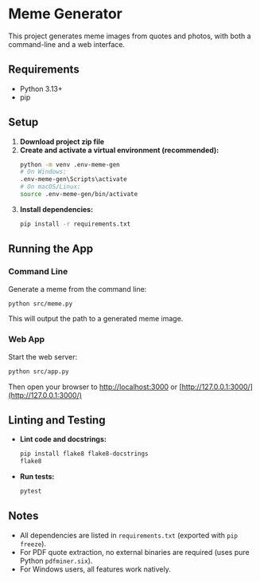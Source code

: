 # Meme Generator

This project generates meme images from quotes and photos, with both a command-line and a web interface.

## Requirements
- Python 3.13+
- pip

## Setup
1. **Download project zip file**
2. **Create and activate a virtual environment (recommended):**
   ```sh
   python -m venv .env-meme-gen
   # On Windows:
   .env-meme-gen\Scripts\activate
   # On macOS/Linux:
   source .env-meme-gen/bin/activate
   ```
3. **Install dependencies:**
   ```sh
   pip install -r requirements.txt
   ```

## Running the App

### Command Line
Generate a meme from the command line:
```sh
python src/meme.py
```
This will output the path to a generated meme image.

### Web App
Start the web server:
```sh
python src/app.py
```
Then open your browser to [http://localhost:3000](http://localhost:3000) or [http://127.0.0.1:3000/](http://127.0.0.1:3000/)

## Linting and Testing
- **Lint code and docstrings:**
  ```sh
  pip install flake8 flake8-docstrings
  flake8
  ```
- **Run tests:**
  ```sh
  pytest
  ```

## Notes
- All dependencies are listed in `requirements.txt` (exported with `pip freeze`).
- For PDF quote extraction, no external binaries are required (uses pure Python `pdfminer.six`).
- For Windows users, all features work natively.
